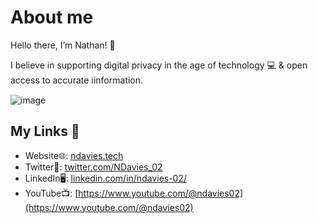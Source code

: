 # About me
Hello there, I’m Nathan! 👋

I believe in supporting digital privacy in the age of technology 💻 & open access to accurate ℹ️information.


![image](https://ndavies.tech/wp-content/uploads/Twitter-header.png.webp)

## My Links 🔗
- Website🌐: [ndavies.tech](https://ndavies.tech)
- Twitter🐥: [twitter.com/NDavies_02](https://twitter.com/NDavies_02)
- LinkedIn🖥️: [linkedin.com/in/ndavies-02/](https://linkedin.com/in/ndavies-02/)
- YouTube📺: [https://www.youtube.com/@ndavies02](https://www.youtube.com/@ndavies02)
